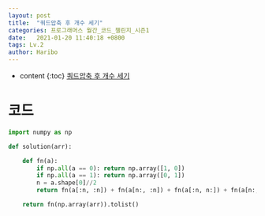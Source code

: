 ```yaml
---
layout: post
title:  "쿼드압축 후 개수 세기"
categories: 프로그래머스 월간_코드_챌린지_시즌1
date:   2021-01-20 11:40:18 +0800
tags: Lv.2
author: Haribo
---
```


* content
{:toc}
[쿼드압축 후 개수 세기](https://school.programmers.co.kr/learn/courses/30/lessons/68936)

# 코드

```python
import numpy as np

def solution(arr):

    def fn(a):
        if np.all(a == 0): return np.array([1, 0])
        if np.all(a == 1): return np.array([0, 1])
        n = a.shape[0]//2
        return fn(a[:n, :n]) + fn(a[n:, :n]) + fn(a[:n, n:]) + fn(a[n:, n:])

    return fn(np.array(arr)).tolist()
```

